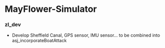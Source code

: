 # MayFlower-Simulator
### zl_dev
+ Develop Sheffield Canal, GPS sensor, IMU sensor... to be combined into asj_incorporateBoatAttack
